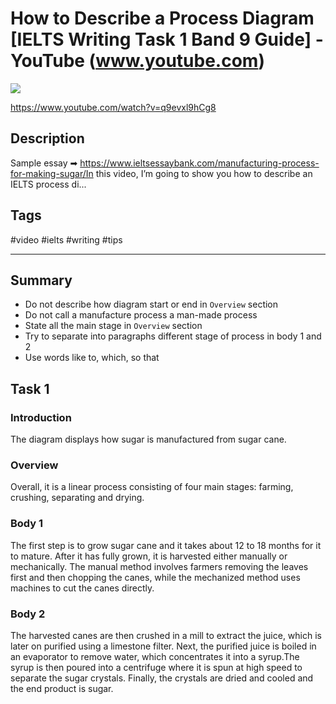 # How to Describe a Process Diagram [IELTS Writing Task 1 Band 9 Guide] - YouTube (www.youtube.com)

![](https://img.youtube.com/vi/q9evxl9hCg8/maxresdefault.jpg)

<https://www.youtube.com/watch?v=q9evxl9hCg8>

## Description

Sample essay ➡ https://www.ieltsessaybank.com/manufacturing-process-for-making-sugar/In this video, I’m going to show you how to describe an IELTS process di...

## Tags

#video #ielts #writing #tips

------------------------------------------------------------------------

## Summary
- Do not describe how diagram start or end in `Overview` section
- Do not call a manufacture process a man-made process
- State all the main stage in `Overview` section
- Try to separate into paragraphs different stage of process in body 1 and 2
- Use words like to, which, so that 

## Task 1

### Introduction
The diagram displays how sugar is manufactured from sugar cane.

### Overview
Overall, it is a linear process consisting of four main stages: farming, crushing, separating and drying.

### Body 1
The first step is to grow sugar cane and it takes about 12 to 18 months for it to mature. After it has fully grown, it is harvested either manually or mechanically. The manual method involves farmers removing the leaves first and then chopping the canes, while the mechanized method uses machines to cut the canes directly.

### Body 2
The harvested canes are then crushed in a mill to extract the juice, which is later on purified using a limestone filter. Next, the purified juice is boiled in an evaporator to remove water, which concentrates it into a syrup.The syrup is then poured into a centrifuge where it is spun at high speed to separate the sugar crystals. Finally, the crystals are dried and cooled and the end product is sugar.
